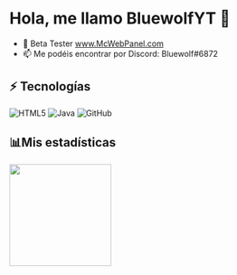 # Hola, me llamo BluewolfYT 👋

<!---
- 👀 I’m interested in ...
--->
- 🌱 Beta Tester www.McWebPanel.com
- 📫 Me podéis encontrar por Discord: Bluewolf#6872
## :zap: Tecnologías

![HTML5](https://img.shields.io/badge/-HTML5-E34F26?style=flat-square&logo=html5&logoColor=white)
![Java](https://img.shields.io/badge/-Java-007396?style=flat-square&logo=java&logoColor=white)
![GitHub](https://img.shields.io/badge/-GitHub-181717?style=flat-square&logo=github)

## 📊Mis estadísticas
<img height="180em" src="https://github-readme-stats.vercel.app/api?username=BluewolfYT&show_icons=true&hide_border=true" />

